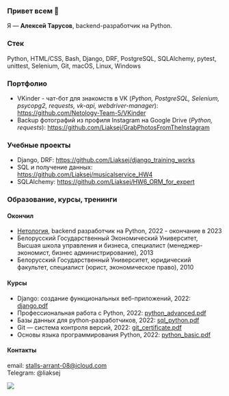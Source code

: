 ### Привет всем 👋

Я — **Алексей Тарусов**, backend-разработчик на Python.

### Cтек

Python, HTML/CSS, Bash, Django, DRF, PostgreSQL, SQLAlchemy, pytest, unittest, Selenium, Git, macOS, Linux, Windows

### Портфолио

* VKinder - чат-бот для знакомств в VK (_Python, PostgreSQL, Selenium, psycopg2, requests, vk-api, webdriver-manager_): https://github.com/Netology-Team-5/VKinder
* Backup фотографий из профиля Instagram на Google Drive (_Python, requests_): https://github.com/Liaksej/GrabPhotosFromTheInstagram 

### Учебные проекты
* Django, DRF: https://github.com/Liaksej/django_training_works
* SQL и получение данных: https://github.com/Liaksej/musicalservice_HW4
* SQLAlchemy: https://github.com/Liaksej/HW6_ORM_for_expert

### Образование, курсы, тренинги

#### Окончил
* [Нетология](https://netology.ru/programs/fullstack-python-dev), backend разработчик на Python, 2022 - окончание в 2023
* Белорусский Государственный Экономический Университет, Высшая школа управления и бизнеса, специалист (менеджер-экономист, бизнес администрирование), 2013
* Белорусский Государственный Университет, юридический факультет, специалист (юрист, экономическое право), 2010

#### Курсы
* Django: создание функциональных веб-приложений, 2022: [django.pdf](certificates%2Fdjango.pdf)
* Профессиональная работа с Python, 2022: [python_advanced.pdf](certificates%2Fpython_advanced.pdf)
* Базы данных для python-разработчиков, 2022: [sql_python.pdf](certificates%2Fsql_python.pdf)
* Git — система контроля версий, 2022: [git_certificate.pdf](certificates%2Fgit_certificate.pdf)
* Основы языка программирования Python, 2022: [python_basic.pdf](certificates%2Fpython_basic.pdf)

#### Контакты
email: stalls-arrant-08@icloud.com    
Telegram: @liaksej

[<image src="https://img.shields.io/badge/-Hackerrank-2EC866?style=for-the-badge&logo=HackerRank&logoColor=white">](https://www.hackerrank.com/tarusov_liaksej)



